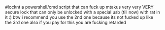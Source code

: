 #locknt
a powershell/cmd script that can fuck up mtakus very very VERY secure lock that can only be unlocked with a special usb (till now) with rat in it :)
btw i recommend you use the 2nd one because its not fucked up like the 3rd one
also if you pay for this you are fucking retarded

